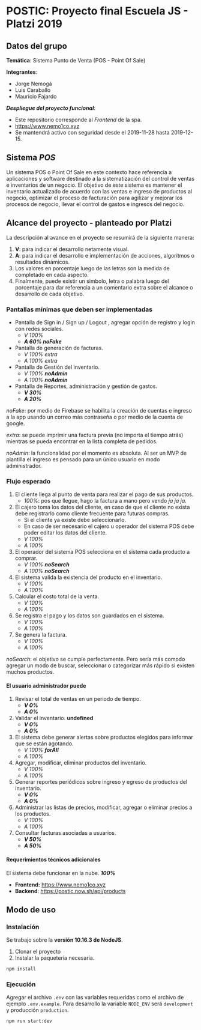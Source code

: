 # POSTIC: Proyecto final Escuela JS - Platzi 2019

## Datos del grupo

**Temática**: Sistema Punto de Venta (POS - Point Of Sale)

**Integrantes**:

- Jorge Nemogá
- Luis Caraballo
- Mauricio Fajardo

_**Despliegue del proyecto funcional**_:

- Este repositorio corresponde al _Frontend_ de la spa.
- <https://www.nemo1co.xyz>
- Se mantendrá activo con seguridad desde el 2019-11-28 hasta 2019-12-15.

## Sistema _POS_

Un sistema POS o Point Of Sale en este contexto hace referencia a aplicaciones y software destinado a la sistematización del control de ventas e inventarios de un negocio. El objetivo de este sistema es mantener el inventario actualizado de acuerdo con las ventas e ingreso de productos al negocio, optimizar el proceso de facturación para agilizar y mejorar los procesos de negocio, llevar el control de gastos e ingresos del negocio.

## Alcance del proyecto - planteado por Platzi

La descripción al avance en el proyecto se resumirá de la siguiente manera:

1. **V**: para indicar el desarrollo netamente visual.
2. **A**: para indicar el desarrollo e implementación de acciones, algoritmos o resultados dinámicos.
3. Los valores en porcentaje luego de las letras son la medida de completado en cada aspecto.
4. Finalmente, puede existir un simbolo, letra o palabra luego del porcentaje para dar referencia a un comentario extra sobre el alcance o desarrollo de cada objetivo.

### Pantallas mínimas que deben ser implementadas

- Pantalla de Sign in / Sign up / Logout , agregar opción de registro y login con redes sociales.
  - _V 100%_
  - **_A 60% noFake_**
- Pantalla de generación de facturas.
  - _V 100% extra_
  - _A 100% extra_
- Pantalla de Gestión del inventario.
  - _V 100% **noAdmin**_
  - _A 100% **noAdmin**_
- Pantalla de Reportes, administración y gestión de gastos.
  - **_V 30%_**
  - **_A 20%_**

_noFake_: por medio de Firebase se habilita la creación de cuentas e ingreso a la app usando un correo más contraseña o por medio de la cuenta de google.

_extra_: se puede imprimir una factura previa (no importa el tiempo atrás) mientras se pueda encontrar en la lista completa de pedidos.

_noAdmin_: la funcionalidad por el momento es absoluta. Al ser un MVP de plantilla el ingreso es pensado para un único usuario en modo administrador.

### Flujo esperado

1. El cliente llega al punto de venta para realizar el pago de sus productos.
   - _100%_: pos que llegue, hago la factura a mano pero vendo _ja ja ja_.
2. El cajero toma los datos del cliente, en caso de que el cliente no exista debe registrarlo como cliente frecuente para futuras compras.
   - Si el cliente ya existe debe seleccionarlo.
   - En caso de ser necesario el cajero u operador del sistema POS debe poder editar los datos del cliente.
   - _V 100%_
   - _A 100%_
3. El operador del sistema POS selecciona en el sistema cada producto a comprar.
   - _V 100% **noSearch**_
   - _A 100% **noSearch**_
4. El sistema valida la existencia del producto en el inventario.
   - _V 100%_
   - _A 100%_
5. Calcular el costo total de la venta.
   - _V 100%_
   - _A 100%_
6. Se registra el pago y los datos son guardados en el sistema.
   - _V 100%_
   - _A 100%_
7. Se genera la factura.
   - _V 100%_
   - _A 100%_

_noSearch_: el objetivo se cumple perfectamente. Pero sería más comodo agregar un modo de buscar, seleccionar o categorizar más rápido si existen muchos productos.

#### El usuario administrador puede

1. Revisar el total de ventas en un periodo de tiempo.
   - **_V 0%_**
   - **_A 0%_**
2. Validar el inventario. **undefined**
   - **_V 0%_**
   - **_A 0%_**
3. El sistema debe generar alertas sobre productos elegidos para informar que se están agotando.
   - _V 100% **forAll**_
   - _A 100%_
4. Agregar, modificar, eliminar productos del inventario.
   - _V 100%_
   - _A 100%_
5. Generar reportes periódicos sobre ingreso y egreso de productos del inventario.
   - **_V 0%_**
   - **_A 0%_**
6. Administrar las listas de precios, modificar, agregar o eliminar precios a los productos.
   - _V 100%_
   - _A 100%_
7. Consultar facturas asociadas a usuarios.
   - **_V 50%_**
   - **_A 50%_**

#### Requerimientos técnicos adicionales

El sistema debe funcionar en la nube. **_100%_**

- **Frontend:** <https://www.nemo1co.xyz>
- **Backend**: <https://postic.now.sh/api/products>

## Modo de uso

### Instalación

Se trabajo sobre la **versión 10.16.3 de NodeJS**.

1. Clonar el proyecto
2. Instalar la paquetería necesaria.

```sh
npm install
```

### Ejecución

Agregar el archivo `.env` con las variables requeridas como el archivo de ejemplo `.env.example`. Para desarrollo la variable `NODE_ENV` será `development` y producción `production`.

```sh
npm run start:dev
```
